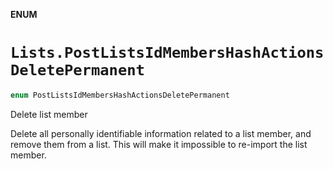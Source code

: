 **ENUM**

# `Lists.PostListsIdMembersHashActionsDeletePermanent`

```swift
enum PostListsIdMembersHashActionsDeletePermanent
```

Delete list member

Delete all personally identifiable information related to a list member, and remove them from a list. This will make it impossible to re-import the list member.
